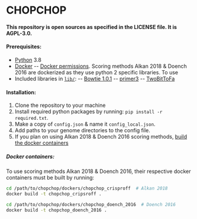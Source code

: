 # CHOPCHOP
#### This repository is open sources as specified in the LICENSE file. It is AGPL-3.0.

#### Prerequisites:
- [Python](https://www.python.org/download/) 3.8
- [Docker](https://www.docker.com/products/docker-desktop/)
-- [Docker permissions](https://docs.docker.com/engine/install/linux-postinstall/). Scoring methods Alkan 2018 & Doench 2016 are dockerized as they use python 2 specific libraries. To use 
- Included libraries in [`lib/`](./lib/):
-- [Bowtie 1.0.1](https://sourceforge.net/projects/bowtie-bio/files/bowtie/1.0.1/)
-- [primer3](http://primer3.sourceforge.net/releases.php/)
-- [TwoBitToFa](http://hgdownload.soe.ucsc.edu/admin/exe/)

#### Installation:
1. Clone the repository to your machine
2. Install required python packages by running: `pip install -r required.txt`.
2. Make a copy of `config.json` & name it `config_local.json`.
3. Add paths to your genome directories to the config file.
4. If you plan on using Alkan 2018 & Doench 2016 scoring methods, [build the docker containers](#docker-containers)

##### Docker containers:
To use scoring methods Alkan 2018 & Doench 2016, their respective docker containers must be built by running:
```sh
cd /path/to/chopchop/dockers/chopchop_crisproff  # Alkan 2018
docker build -t chopchop_cripsroff .
```

```sh
cd /path/to/chopchop/dockers/chopchop_doench_2016  # Doench 2016
docker build -t chopchop_doench_2016 .
```